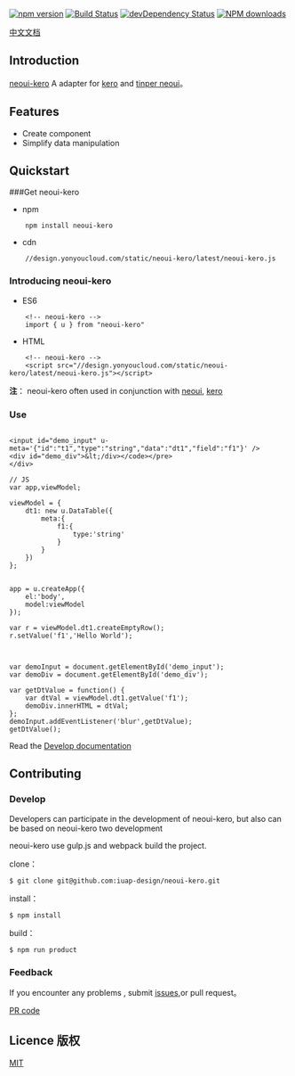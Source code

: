 

[![npm version](https://img.shields.io/npm/v/neoui-kero.svg)](https://www.npmjs.com/package/neoui-kero)
[![Build Status](https://img.shields.io/travis/iuap-design/neoui-kero/master.svg)](https://travis-ci.org/iuap-design/neoui-kero)
[![devDependency Status](https://img.shields.io/david/dev/iuap-design/neoui-kero.svg)](https://david-dm.org/iuap-design/neoui-kero#info=devDependencies)
[![NPM downloads](http://img.shields.io/npm/dm/neoui-kero.svg?style=flat)](https://npmjs.org/package/neoui-kero)

[中文文档](./README_CN.md)


##  Introduction
[neoui-kero](http://tinper.org/dist/kero/docs/module.html) A adapter for [kero](http://tinper.org/dist/kero/index.html) and [tinper neoui](http://tinper.org/dist/neoui/index.html)。


## Features


* Create component
*  Simplify data manipulation

## Quickstart

###Get neoui-kero

* npm
```
    npm install neoui-kero
```

* cdn
```
    //design.yonyoucloud.com/static/neoui-kero/latest/neoui-kero.js
```
### Introducing  neoui-kero
- ES6
```
    <!-- neoui-kero -->
    import { u } from "neoui-kero"

```
- HTML

```
    <!-- neoui-kero -->
    <script src="//design.yonyoucloud.com/static/neoui-kero/latest/neoui-kero.js"></script>
```
**注**： neoui-kero often used in conjunction with [neoui](https://github.com/iuap-design/tinper-neoui), [kero](https://github.com/iuap-design/kero)


### Use


```

<input id="demo_input" u-meta='{"id":"t1","type":"string","data":"dt1","field":"f1"}' />
<div id="demo_div">&lt;/div></code></pre>
</div>
```

```
// JS
var app,viewModel;

viewModel = {
    dt1: new u.DataTable({
        meta:{
            f1:{
                type:'string'
            }
        }
    })
};


app = u.createApp({
    el:'body',
    model:viewModel
});

var r = viewModel.dt1.createEmptyRow();
r.setValue('f1','Hello World');



var demoInput = document.getElementById('demo_input');
var demoDiv = document.getElementById('demo_div');

var getDtValue = function() {
    var dtVal = viewModel.dt1.getValue('f1');
    demoDiv.innerHTML = dtVal;
};
demoInput.addEventListener('blur',getDtValue);
getDtValue();

```

Read the [Develop documentation](http://tinper.org/dist/kero/docs/module.html)


## Contributing

### Develop

Developers can participate in the development of neoui-kero,  but also can be based on neoui-kero two development


neoui-kero use gulp.js and webpack build the project.


clone：

```
$ git clone git@github.com:iuap-design/neoui-kero.git
```

install：

```
$ npm install
```

build：

```
$ npm run product
```


### Feedback

If you encounter any problems , submit [issues](https://github.com/iuap-design/neoui-kero/issues),or pull request。

[PR code](CONTRIBUTING.md)


## Licence 版权

[MIT](./LICENSE)
